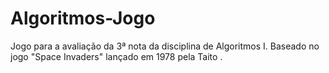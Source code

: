 # Algoritmos-Jogo
Jogo para a avaliação da 3ª nota da disciplina de Algoritmos I. Baseado no jogo "Space Invaders" lançado em 1978 pela Taito .
